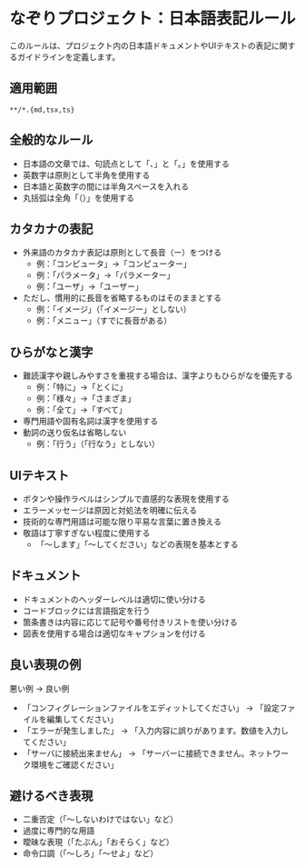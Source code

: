 # なぞりプロジェクト：日本語表記ルール

このルールは、プロジェクト内の日本語ドキュメントやUIテキストの表記に関するガイドラインを定義します。

## 適用範囲

```glob
**/*.{md,tsx,ts}
```

## 全般的なルール

- 日本語の文章では、句読点として「、」と「。」を使用する
- 英数字は原則として半角を使用する
- 日本語と英数字の間には半角スペースを入れる
- 丸括弧は全角「（）」を使用する

## カタカナの表記

- 外来語のカタカナ表記は原則として長音（ー）をつける
  - 例：「コンピュータ」→「コンピューター」
  - 例：「パラメータ」→「パラメーター」
  - 例：「ユーザ」→「ユーザー」
- ただし、慣用的に長音を省略するものはそのままとする
  - 例：「イメージ」（「イメージー」としない）
  - 例：「メニュー」（すでに長音がある）

## ひらがなと漢字

- 難読漢字や親しみやすさを重視する場合は、漢字よりもひらがなを優先する
  - 例：「特に」→「とくに」
  - 例：「様々」→「さまざま」
  - 例：「全て」→「すべて」
- 専門用語や固有名詞は漢字を使用する
- 動詞の送り仮名は省略しない
  - 例：「行う」（「行なう」としない）

## UIテキスト

- ボタンや操作ラベルはシンプルで直感的な表現を使用する
- エラーメッセージは原因と対処法を明確に伝える
- 技術的な専門用語は可能な限り平易な言葉に置き換える
- 敬語は丁寧すぎない程度に使用する
  - 「〜します」「〜してください」などの表現を基本とする

## ドキュメント

- ドキュメントのヘッダーレベルは適切に使い分ける
- コードブロックには言語指定を行う
- 箇条書きは内容に応じて記号や番号付きリストを使い分ける
- 図表を使用する場合は適切なキャプションを付ける

## 良い表現の例

悪い例 → 良い例
- 「コンフィグレーションファイルをエディットしてください」 → 「設定ファイルを編集してください」
- 「エラーが発生しました」 → 「入力内容に誤りがあります。数値を入力してください」
- 「サーバに接続出来ません」 → 「サーバーに接続できません。ネットワーク環境をご確認ください」

## 避けるべき表現

- 二重否定（「〜しないわけではない」など）
- 過度に専門的な用語
- 曖昧な表現（「たぶん」「おそらく」など）
- 命令口調（「〜しろ」「〜せよ」など） 